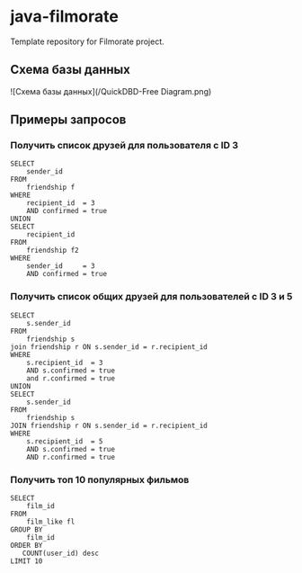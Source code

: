 # java-filmorate
Template repository for Filmorate project.

## Cхема базы данных

![Схема базы данных](/QuickDBD-Free Diagram.png)

## Примеры запросов

### Получить список друзей для пользователя с ID 3
```roomsql
SELECT
    sender_id
FROM
    friendship f
WHERE
    recipient_id  = 3
    AND confirmed = true
UNION
SELECT
    recipient_id
FROM
    friendship f2
WHERE
    sender_id     = 3
    AND confirmed = true
  ```  
### Получить список общих друзей для пользователей с ID 3 и 5
```roomsql
SELECT
    s.sender_id
FROM
    friendship s
join friendship r ON s.sender_id = r.recipient_id 
WHERE
    s.recipient_id  = 3
    AND s.confirmed = true
    and r.confirmed = true
UNION
SELECT
    s.sender_id
FROM
    friendship s
JOIN friendship r ON s.sender_id = r.recipient_id 
WHERE
    s.recipient_id  = 5
    AND s.confirmed = true
    AND r.confirmed = true
 ```   
### Получить топ 10 популярных фильмов
```roomsql
SELECT
    film_id
FROM
    film_like fl
GROUP BY
    film_id
ORDER BY
   COUNT(user_id) desc 
LIMIT 10
```